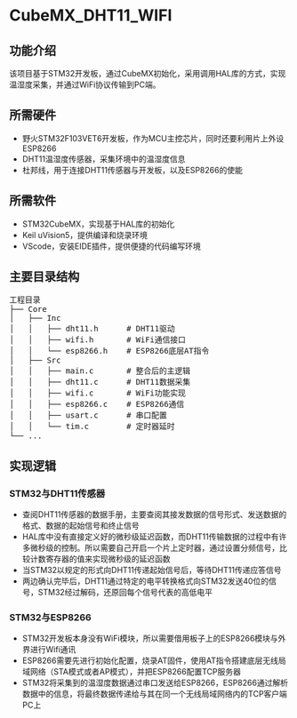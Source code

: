 # CubeMX_DHT11_WIFI
## 功能介绍
该项目基于STM32开发板，通过CubeMX初始化，采用调用HAL库的方式，实现温湿度采集，并通过WiFi协议传输到PC端。
## 所需硬件
* 野火STM32F103VET6开发板，作为MCU主控芯片，同时还要利用片上外设ESP8266
* DHT11温湿度传感器，采集环境中的温湿度信息
* 杜邦线，用于连接DHT11传感器与开发板，以及ESP8266的使能
## 所需软件
* STM32CubeMX，实现基于HAL库的初始化
* Keil uVision5，提供编译和烧录环境
* VScode，安装EIDE插件，提供便捷的代码编写环境
## 主要目录结构
<pre>
工程目录  
├── Core  
│   ├── Inc  
│   │   ├── dht11.h      # DHT11驱动  
│   │   ├── wifi.h       # WiFi通信接口  
│   │   └── esp8266.h    # ESP8266底层AT指令  
│   ├── Src  
│   │   ├── main.c       # 整合后的主逻辑  
│   │   ├── dht11.c      # DHT11数据采集  
│   │   ├── wifi.c       # WiFi功能实现  
│   │   ├── esp8266.c    # ESP8266通信  
│   │   ├── usart.c      # 串口配置  
│   │   └── tim.c        # 定时器延时  
└── ...  
</pre>
## 实现逻辑
### STM32与DHT11传感器
* 查阅DHT11传感器的数据手册，主要查阅其接发数据的信号形式、发送数据的格式、数据的起始信号和终止信号
* HAL库中没有直接定义好的微秒级延迟函数，而DHT11传输数据的过程中有许多微秒级的控制。所以需要自己开启一个片上定时器，通过设置分频信号，比较计数寄存器的值来实现微秒级的延迟函数
* 当STM32以规定的形式向DHT11传递起始信号后，等待DHT11传递应答信号
* 两边确认完毕后，DHT11通过特定的电平转换格式向STM32发送40位的信号，STM32经过解码，还原回每个信号代表的高低电平
### STM32与ESP8266
* STM32开发板本身没有WiFi模块，所以需要借用板子上的ESP8266模块与外界进行Wifi通讯
* ESP8266需要先进行初始化配置，烧录AT固件，使用AT指令搭建底层无线局域网络（STA模式或者AP模式），并把ESP8266配置TCP服务器
* STM32将采集到的温湿度数据通过串口发送给ESP8266，ESP8266通过解析数据中的信息，将最终数据传递给与其在同一个无线局域网络内的TCP客户端PC上
